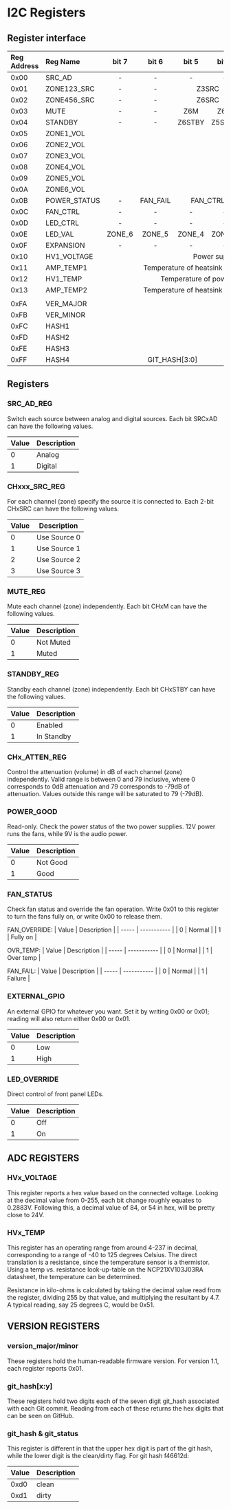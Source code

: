 # I2C Registers

## Register interface

<table>
  <thead>
    <tr>
      <th style="text-align:left">Reg Address</th>
      <th style="text-align:left">Reg Name</th>
      <th style="text-align:center">bit 7</th>
      <th style="text-align:center">bit 6</th>
      <th style="text-align:center">bit 5</th>
      <th style="text-align:center">bit 4</th>
      <th style="text-align:center">bit 3</th>
      <th style="text-align:center">bit 2</th>
      <th style="text-align:center">bit 1</th>
      <th style="text-align:center">bit 0</th>
      <th style="text-align:center">Default value</th>
    </tr>
  </thead>
  <tbody>
    <tr>
      <td>0x00</td>
      <td style="text-align:left">SRC_AD</td>
      <td style="text-align:center">-</td>
      <td style="text-align:center">-</td>
      <td style="text-align:center">-</td>
      <td style="text-align:center">-</td>
      <td style="text-align:center">SRC4AD</td>
      <td style="text-align:center">SRC3AD</td>
      <td style="text-align:center">SRC2AD</td>
      <td style="text-align:center">SRC1AD</td>
      <td style="text-align:center">0x0F</td>
    </tr>
    <tr>
      <td>0x01</td>
      <td style="text-align:left">ZONE123_SRC</td>
      <td style="text-align:center">-</td>
      <td style="text-align:center">-</td>
      <td colspan=2, td align='center'>Z3SRC</td>
      <td colspan=2, td align='center'>Z2SRC</td>
      <td colspan=2, td align='center'>Z1SRC</td>
      <td style="text-align:center">0x00</td>
    </tr>
    <tr>
      <td>0x02</td>
      <td style="text-align:left">ZONE456_SRC</td>
      <td style="text-align:center">-</td>
      <td style="text-align:center">-</td>
      <td colspan=2, td align='center'>Z6SRC</td>
      <td colspan=2, td align='center'>Z5SRC</td>
      <td colspan=2, td align='center'>Z4SRC</td>
      <td style="text-align:center">0x00</td>
    </tr>
    <tr>
      <td>0x03</td>
      <td style="text-align:left">MUTE</td>
      <td style="text-align:center">-</td>
      <td style="text-align:center">-</td>
      <td style="text-align:center">Z6M</td>
      <td style="text-align:center">Z6M</td>
      <td style="text-align:center">Z6M</td>
      <td style="text-align:center">Z6M</td>
      <td style="text-align:center">Z6M</td>
      <td style="text-align:center">Z6M</td>
      <td style="text-align:center">0x3F</td>
    </tr>
    <tr>
      <td>0x04</td>
      <td style="text-align:left">STANDBY</td>
      <td style="text-align:center">-</td>
      <td style="text-align:center">-</td>
      <td style="text-align:center">Z6STBY</td>
      <td style="text-align:center">Z5STBY</td>
      <td style="text-align:center">Z4STBY</td>
      <td style="text-align:center">Z3STBY</td>
      <td style="text-align:center">Z2STBY</td>
      <td style="text-align:center">Z1STBY</td>
      <td style="text-align:center">0x00</td>
    </tr>
    <tr>
      <td>0x05</td>
      <td style="text-align:left">ZONE1_VOL</td>
      <td colspan=8, td align='center'>Zone 1 Attenuation</td>
      <td style="text-align:center">0x4F</td>
    </tr>
    <tr>
      <td>0x06</td>
      <td style="text-align:left">ZONE2_VOL</td>
      <td colspan=8, td align='center'>Zone 2 Attenuation</td>
      <td style="text-align:center">0x4F</td>
    </tr>
    <tr>
      <td>0x07</td>
      <td style="text-align:left">ZONE3_VOL</td>
      <td colspan=8, td align='center'>Zone 3 Attenuation</td>
      <td style="text-align:center">0x4F</td>
    </tr>
    <tr>
      <td>0x08</td>
      <td style="text-align:left">ZONE4_VOL</td>
      <td colspan=8, td align='center'>Zone 4 Attenuation</td>
      <td style="text-align:center">0x4F</td>
    </tr>
    <tr>
      <td>0x09</td>
      <td style="text-align:left">ZONE5_VOL</td>
      <td colspan=8, td align='center'>Zone 5 Attenuation</td>
      <td style="text-align:center">0x4F</td>
    </tr>
    <tr>
      <td>0x0A</td>
      <td style="text-align:left">ZONE6_VOL</td>
      <td colspan=8, td align='center'>Zone 6 Attenuation</td>
      <td style="text-align:center">0x4F</td>
    </tr>
    <tr>
      <td>0x0B</td>
      <td style="text-align:left">POWER_STATUS</td>
      <td style="text-align:center">-</td>
      <td style="text-align:center">FAN_FAIL</td>
      <td colspan=2, td align='center'>FAN_CTRL</td>
      <td style="text-align:center">FAN_ON</td>
      <td style="text-align:center">OVR_TMP</td>
      <td style="text-align:center">EN_12V</td>
      <td style="text-align:center">PG_12V</td>
      <td style="text-align:center">0x02</td>
    </tr>
    <tr>
      <td>0x0C</td>
      <td style="text-align:left">FAN_CTRL</td>
      <td style="text-align:center">-</td>
      <td style="text-align:center">-</td>
      <td style="text-align:center">-</td>
      <td style="text-align:center">-</td>
      <td style="text-align:center">-</td>
      <td style="text-align:center">-</td>
      <td style="text-align:center">-</td>
      <td style="text-align:center">FAN_OVERRIDE</td>
      <td style="text-align:center">0x00</td>
    </tr>
    <tr>
      <td>0x0D</td>
      <td style="text-align:left">LED_CTRL</td>
      <td style="text-align:center">-</td>
      <td style="text-align:center">-</td>
      <td style="text-align:center">-</td>
      <td style="text-align:center">-</td>
      <td style="text-align:center">-</td>
      <td style="text-align:center">-</td>
      <td style="text-align:center">-</td>
      <td style="text-align:center">LED_OVERRIDE</td>
      <td style="text-align:center">0x00</td>
    </tr>
    <tr>
      <td>0x0E</td>
      <td style="text-align:left">LED_VAL</td>
      <td style="text-align:center">ZONE_6</td>
      <td style="text-align:center">ZONE_5</td>
      <td style="text-align:center">ZONE_4</td>
      <td style="text-align:center">ZONE_3</td>
      <td style="text-align:center">ZONE_2</td>
      <td style="text-align:center">ZONE_1</td>
      <td style="text-align:center">STAT_RED</td>
      <td style="text-align:center">STAT_GRN</td>
      <td style="text-align:center">0x02</td>
    </tr>
    <tr>
      <td>0x0F</td>
      <td style="text-align:left">EXPANSION</td>
      <td style="text-align:center">-</td>
      <td style="text-align:center">-</td>
      <td style="text-align:center">-</td>
      <td style="text-align:center">-</td>
      <td style="text-align:center">-</td>
      <td style="text-align:center">UART_PASSTHROUGH</td>
      <td style="text-align:center">BOOT0</td>
      <td style="text-align:center">NRST</td>
      <td style="text-align:center">0x01</td>
    </tr>
    <tr>
      <td>0x10</td>
      <td style="text-align:left">HV1_VOLTAGE</td>
      <td colspan=8, td align='center'>Power supply voltage, unsigned with 2 fractional bits</td>
      <td style="text-align:center">N/A</td>
    </tr>
    <tr>
      <td>0x11</td>
      <td style="text-align:left">AMP_TEMP1</td>
      <td colspan=8, td align='center'>Temperature of heatsink over amps 1-3 in degrees C, unsigned with 1 fractional bit</td>
      <td style="text-align:center">N/A</td>
    </tr>
      <td>0x12</td>
      <td style="text-align:left">HV1_TEMP</td>
      <td colspan=8, td align='center'>Temperature of power supply in degrees C, unsigned with 1 fractional bit</td>
      <td style="text-align:center">N/A</td>
    </tr>
      <td>0x13</td>
      <td style="text-align:left">AMP_TEMP2</td>
      <td colspan=8, td align='center'>Temperature of heatsink over amps 4-6 in degrees C, unsigned with 1 fractional bit</td>
      <td style="text-align:center">N/A</td>
    </tr>
      <td></td>
      <td style="text-align:left"></td>
      <td style="text-align:center"></td>
      <td style="text-align:center"></td>
      <td style="text-align:center"></td>
      <td style="text-align:center"></td>
      <td style="text-align:center"></td>
      <td style="text-align:center"></td>
      <td style="text-align:center"></td>
      <td style="text-align:center"></td>
      <td style="text-align:center"></td>
    </tr>
      <td>0xFA</td>
      <td style="text-align:left">VER_MAJOR</td>
      <td colspan=8, td align='center'>Major Version Number</td>
      <td style="text-align:center">N/A</td>
    </tr>
      <td>0xFB</td>
      <td style="text-align:left">VER_MINOR</td>
      <td colspan=8, td align='center'>Minor Version Number</td>
      <td style="text-align:center">N/A</td>
    </tr>
      <td>0xFC</td>
      <td style="text-align:left">HASH1</td>
      <td colspan=8, td align='center'>GIT_HASH[27:20]</td>
      <td style="text-align:center">N/A</td>
    </tr>
      <td>0xFD</td>
      <td style="text-align:left">HASH2</td>
      <td colspan=8, td align='center'>GIT_HASH[19:12]</td>
      <td style="text-align:center">N/A</td>
    </tr>
      <td>0xFE</td>
      <td style="text-align:left">HASH3</td>
      <td colspan=8, td align='center'>GIT_HASH[11:4]</td>
      <td style="text-align:center">N/A</td>
    </tr>
      <td>0xFF</td>
      <td style="text-align:left">HASH4</td>
      <td colspan=4, td align='center'>GIT_HASH[3:0]</td>
      <td style="text-align:center">-</td>
      <td style="text-align:center">-</td>
      <td style="text-align:center">-</td>
      <td style="text-align:center">DIRTY</td>
      <td style="text-align:center">N/A</td>
    </tr>
  </tbody>
</table>

## Registers

### SRC_AD_REG

Switch each source between analog and digital sources. Each bit SRCxAD can have the following values.

| Value | Description |
| ----- | ----------- |
| 0 | Analog |
| 1 | Digital |

### CHxxx_SRC_REG

For each channel (zone) specify the source it is connected to. Each 2-bit CHxSRC can have the following values.

| Value | Description |
| ----- | ----------- |
| 0 | Use Source 0 |
| 1 | Use Source 1 |
| 2 | Use Source 2 |
| 3 | Use Source 3 |

### MUTE_REG

Mute each channel (zone) independently. Each bit CHxM can have the following values.

| Value | Description |
| ----- | ----------- |
| 0 | Not Muted |
| 1 | Muted |

### STANDBY_REG

Standby each channel (zone) independently. Each bit CHxSTBY can have the following values.

| Value | Description |
| ----- | ----------- |
| 0 | Enabled |
| 1 | In Standby |

### CHx_ATTEN_REG

Control the attenuation (volume) in dB of each channel (zone) independently. Valid range is between 0 and 79 inclusive, where 0 corresponds to 0dB attenuation and 79 corresponds to -79dB of attenuation. Values outside this range will be saturated to 79 (-79dB).

### POWER_GOOD

Read-only. Check the power status of the two power supplies. 12V power runs the fans, while 9V is the audio power.

| Value | Description |
| ----- | ----------- |
| 0 | Not Good |
| 1 | Good |

### FAN_STATUS

Check fan status and override the fan operation. Write 0x01 to this register to turn the fans fully on, or write 0x00 to release them.

FAN_OVERRIDE:
| Value | Description |
| ----- | ----------- |
| 0 | Normal |
| 1 | Fully on |

OVR_TEMP:
| Value | Description |
| ----- | ----------- |
| 0 | Normal |
| 1 | Over temp |

FAN_FAIL:
| Value | Description |
| ----- | ----------- |
| 0 | Normal |
| 1 | Failure |

### EXTERNAL_GPIO

An external GPIO for whatever you want. Set it by writing 0x00 or 0x01; reading will also return either 0x00 or 0x01.

| Value | Description |
| ----- | ----------- |
| 0 | Low |
| 1 | High |

### LED_OVERRIDE

Direct control of front panel LEDs.

| Value | Description |
| ----- | ----------- |
| 0 | Off |
| 1 | On |

## ADC REGISTERS ##

### HVx_VOLTAGE

This register reports a hex value based on the connected voltage. Looking at the decimal value from 0-255, each bit change roughly equates to 0.2883V. Following this, a decimal value of 84, or 54 in hex, will be pretty close to 24V.

### HVx_TEMP

This register has an operating range from around 4-237 in decimal, corresponding to a range of -40 to 125 degrees Celsius. The direct translation is a resistance, since the temperature sensor is a thermistor. Using a temp vs. resistance look-up-table on the NCP21XV103J03RA datasheet, the temperature can be determined.

Resistance in kilo-ohms is calculated by taking the decimal value read from the register, dividing 255 by that value, and multiplying the resultant by 4.7. A typical reading, say 25 degrees C, would be 0x51.

## VERSION REGISTERS ##

### version_major/minor

These registers hold the human-readable firmware version. For version 1.1, each register reports 0x01.

### git_hash[x:y]

These registers hold two digits each of the seven digit git_hash associated with each Git commit. Reading from each of these returns the hex digits that can be seen on GitHub.

### git_hash & git_status

This register is different in that the upper hex digit is part of the git hash, while the lower digit is the clean/dirty flag. For git hash f46612d:

| Value | Description |
| ----- | ----------- |
| 0xd0 | clean |
| 0xd1 | dirty |
